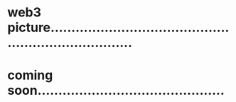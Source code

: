 # web3 picture.........................................................................
# coming soon.............................................
